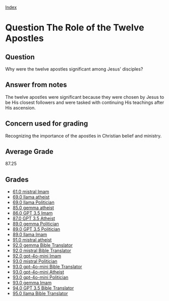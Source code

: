 
[Index](../../index.md)
# Question The Role of the Twelve Apostles
## Question
Why were the twelve apostles significant among Jesus' disciples?

## Answer from notes
The twelve apostles were significant because they were chosen by Jesus to be His closest followers and were tasked with continuing His teachings after His ascension.

## Concern used for grading
Recognizing the importance of the apostles in Christian belief and ministry.

## Average Grade
87.25

## Grades
 * [61.0 mistral Imam](../answers/mistral_Imam/The_Role_of_the_Twelve_Apostles.md)
 * [69.0 llama atheist](../answers/llama_atheist/The_Role_of_the_Twelve_Apostles.md)
 * [69.0 llama Politician](../answers/llama_Politician/The_Role_of_the_Twelve_Apostles.md)
 * [85.0 gemma atheist](../answers/gemma_atheist/The_Role_of_the_Twelve_Apostles.md)
 * [86.0 GPT 3.5 Imam](../answers/GPT_3.5_Imam/The_Role_of_the_Twelve_Apostles.md)
 * [87.0 GPT 3.5 Atheist](../answers/GPT_3.5_Atheist/The_Role_of_the_Twelve_Apostles.md)
 * [89.0 gemma Politician](../answers/gemma_Politician/The_Role_of_the_Twelve_Apostles.md)
 * [89.0 GPT 3.5 Politician](../answers/GPT_3.5_Politician/The_Role_of_the_Twelve_Apostles.md)
 * [89.0 llama Imam](../answers/llama_Imam/The_Role_of_the_Twelve_Apostles.md)
 * [91.0 mistral atheist](../answers/mistral_atheist/The_Role_of_the_Twelve_Apostles.md)
 * [92.0 gemma Bible Translator](../answers/gemma_Bible_Translator/The_Role_of_the_Twelve_Apostles.md)
 * [92.0 mistral Bible Translator](../answers/mistral_Bible_Translator/The_Role_of_the_Twelve_Apostles.md)
 * [92.0 gpt-4o-mini Imam](../answers/gpt-4o-mini_Imam/The_Role_of_the_Twelve_Apostles.md)
 * [93.0 mistral Politician](../answers/mistral_Politician/The_Role_of_the_Twelve_Apostles.md)
 * [93.0 gpt-4o-mini Bible Translator](../answers/gpt-4o-mini_Bible_Translator/The_Role_of_the_Twelve_Apostles.md)
 * [93.0 gpt-4o-mini Atheist](../answers/gpt-4o-mini_Atheist/The_Role_of_the_Twelve_Apostles.md)
 * [93.0 gpt-4o-mini Politician](../answers/gpt-4o-mini_Politician/The_Role_of_the_Twelve_Apostles.md)
 * [93.0 gemma Imam](../answers/gemma_Imam/The_Role_of_the_Twelve_Apostles.md)
 * [94.0 GPT 3.5 Bible Translator](../answers/GPT_3.5_Bible_Translator/The_Role_of_the_Twelve_Apostles.md)
 * [95.0 llama Bible Translator](../answers/llama_Bible_Translator/The_Role_of_the_Twelve_Apostles.md)
